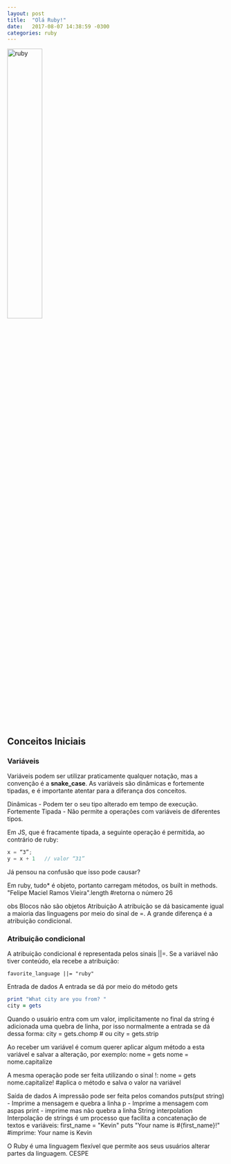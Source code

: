 ```yaml
---
layout: post
title:  "Olá Ruby!"
date:   2017-08-07 14:38:59 -0300
categories: ruby
---
```

<img src="https://cdn.rollbar.com/assets/shared/logos/ruby-icon.svg" alt="ruby" style="width: 40%;"/>

## Conceitos Iniciais
### Variáveis
Variáveis podem ser utilizar praticamente qualquer notação, mas a convenção é a **snake_case**.
As variáveis são dinâmicas e fortemente tipadas, e é importante atentar para a diferança dos conceitos.

Dinâmicas - Podem ter o seu tipo alterado em tempo de execução.
Fortemente Tipada - Não permite a operações com variáveis de diferentes tipos.

Em JS, que é fracamente tipada, a seguinte operação é permitida, ao contrário de ruby:

```javascript
x = “3”;
y = x + 1   // valor “31”
```

Já pensou na confusão que isso pode causar?

Em ruby, tudo* é objeto, portanto carregam métodos, os built in methods.
"Felipe Maciel Ramos Vieira".length    #retorna o número 26

obs Blocos não são objetos
Atribuição
A atribuição se dá basicamente igual a maioria das linguagens por meio do sinal de =.
A grande diferença é a atribuição condicional.

### Atribuição condicional
A atribuição condicional é representada pelos sinais ||=. Se a variável não tiver conteúdo, ela recebe a atribuição:

`favorite_language ||= "ruby"`


Entrada de dados
A entrada se dá por meio do método gets
```ruby
print "What city are you from? "
city = gets
```

Quando o usuário entra com um valor, implicitamente no final da string é adicionada uma quebra de linha, por isso normalmente a entrada se dá dessa forma:
city = gets.chomp  # ou
city = gets.strip

Ao receber um variável é comum querer aplicar algum método a esta variável e salvar a alteração, por exemplo:
nome = gets
nome = nome.capitalize

A mesma operação pode ser feita utilizando o sinal !:
nome = gets
nome.capitalize!  #aplica o método e salva o valor na variável

Saída de dados
A impressão pode ser feita pelos comandos
puts(put string) - Imprime a mensagem e quebra a linha
p - Imprime a mensagem com aspas
print - imprime mas não quebra a linha
String interpolation
Interpolação de strings é um processo que facilita a concatenação de textos e variáveis:
first_name = "Kevin"
puts "Your name is #{first_name}!"  #imprime: Your name is Kevin

O Ruby é uma linguagem flexível que permite aos seus usuários alterar partes da linguagem.
CESPE
